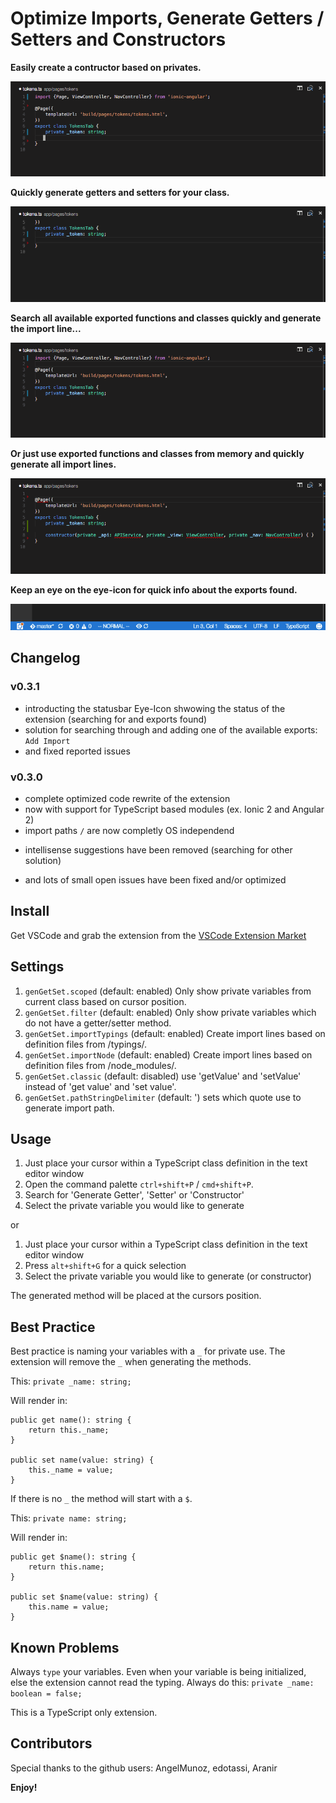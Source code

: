# Optimize Imports, Generate Getters / Setters and Constructors

**Easily create a contructor based on privates.**

![Constructor](demo_constructor.gif)

**Quickly generate getters and setters for your class.**

![GetSet](demo_getset.gif)

**Search all available exported functions and classes quickly and generate the import line...**

![Import](demo_import.gif)

**Or just use exported functions and classes from memory and quickly generate all import lines.**

![Optimize](demo_optimize.gif)

**Keep an eye on the eye-icon for quick info about the exports found.**

![Status](demo_status.gif)


## Changelog

### v0.3.1
+ introducting the statusbar Eye-Icon shwowing the status of the extension (searching for and exports found)
+ solution for searching through and adding one of the available exports: `Add Import`
+ and fixed reported issues

### v0.3.0
+ complete optimized code rewrite of the extension
+ now with support for TypeScript based modules (ex. Ionic 2 and Angular 2)
+ import paths `/` are now completly OS independend
- intellisense suggestions have been removed (searching for other solution)
+ and lots of small open issues have been fixed and/or optimized

## Install
Get VSCode and grab the extension from the [VSCode Extension Market](https://marketplace.visualstudio.com/items?itemName=DSKWRK.vscode-generate-getter-setter)

## Settings

1. `genGetSet.scoped` (default: enabled) Only show private variables from current class based on cursor position.
2. `genGetSet.filter` (default: enabled) Only show private variables which do not have a getter/setter method.
3. `genGetSet.importTypings` (default: enabled) Create import lines based on definition files from /typings/.
3. `genGetSet.importNode` (default: enabled) Create import lines based on definition files from /node_modules/.
4. `genGetSet.classic` (default: disabled) use 'getValue' and 'setValue' instead of 'get value' and 'set value'.
5. `genGetSet.pathStringDelimiter` (default: ') sets which quote use to generate import path.

## Usage

1. Just place your cursor within a TypeScript class definition in the text editor window
2. Open the command palette `ctrl+shift+P` / `cmd+shift+P`.
3. Search for 'Generate Getter', 'Setter' or 'Constructor'
4. Select the private variable you would like to generate

or

1. Just place your cursor within a TypeScript class definition in the text editor window
2. Press `alt+shift+G` for a quick selection
3. Select the private variable you would like to generate (or constructor)

The generated method will be placed at the cursors position.

## Best Practice

Best practice is naming your variables with a `_` for private use.
The extension will remove the `_` when generating the methods.

This: `private _name: string;`

Will render in:
```
public get name(): string {
    return this._name;
}

public set name(value: string) {
    this._name = value;
}
```

If there is no `_` the method will start with a `$`.

This: `private name: string;`

Will render in:
```
public get $name(): string {
    return this.name;
}

public set $name(value: string) {
    this.name = value;
}
```

## Known Problems

Always `type` your variables. Even when your variable is being initialized, else the extension cannot read the typing.
Always do this: `private _name: boolean = false;`

This is a TypeScript only extension.

## Contributors
Special thanks to the github users:
AngelMunoz, edotassi, Aranir

**Enjoy!**
